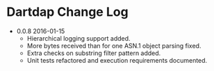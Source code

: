 # Dartdap Change Log

* 0.0.8 2016-01-15
    - Hierarchical logging support added.
    - More bytes received than for one ASN.1 object parsing fixed.
    - Extra checks on substring filter pattern added.
    - Unit tests refactored and execution requirements documented.

